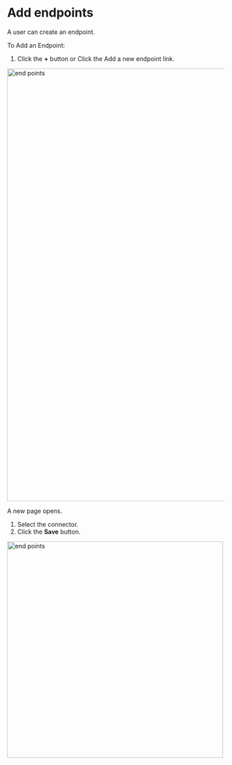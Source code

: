# Add endpoints

A user can create an endpoint. 

To Add an Endpoint:

1. Click the **+** button or Click the Add a new endpoint link.

<img src="/thehive/images/user-guides/organisation/manage-endpoints/add_new_endpoint.png" alt="end points" width="1000" height="1000"/>

A new page opens.

1. Select the connector.
2. Click the **Save** button.

<img src="/thehive/images/user-guides/organisation/manage-endpoints/add_endpoint.png" alt="end points" width="500" height="500"/>
